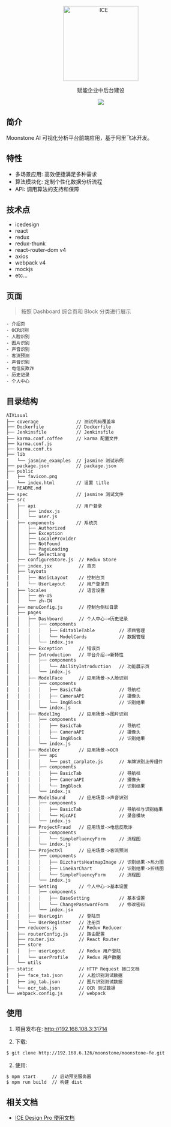 <p align="center">
  <a href="https://alibaba.github.io/ice">
    <img alt="ICE" src="https://gw.alicdn.com/tfs/TB1FEW2nfDH8KJjy1XcXXcpdXXa-487-132.svg" width="200">
  </a>
</p>
<p align="center">赋能企业中后台建设</p>
<p align="center">
  <a href="https://github.com/alibaba/ice/blob/master/LICENSE"><img src="https://img.shields.io/badge/lisense-MIT-brightgreen.svg"></a>
</p>

## 简介

Moonstone AI 可视化分析平台前端应用，基于阿里飞冰开发。

## 特性

- 多场景应用: 高效便捷满足多种需求
- 算法模块化: 定制个性化数据分析流程
- API: 调用算法的支持和保障

## 技术点

- icedesign
- react
- redux
- redux-thunk
- react-router-dom v4
- axios
- webpack v4
- mockjs
- etc...

## 页面

> 按照 Dashboard 综合页和 Block 分类进行展示

```
- 介绍页
- OCR识别
- 人脸识别
- 图片识别
- 声音识别
- 客流预测
- 声音识别
- 电信反欺诈
- 历史记录
- 个人中心
```

## 目录结构

```
AIVisual
├── coverage              // 测试代码覆盖率
├── Dockerfile            // Dockerfile
├── Jenkinsfile           // Jenkinsfile 
├── karma.conf.coffee     // karma 配置文件
├── karma.conf.js
├── karma.conf.ts
├── lib               
│   └── jasmine_examples  // jasmine 测试示例
├── package.json          // package.json
├── public
│   ├── favicon.png
│   └── index.html        // 设置 title
├── README.md
├── spec                  // jasmine 测试文件
├── src
│   ├── api               // 用户登录
│   │   ├── index.js
│   │   └── user.js
│   ├── components        // 系统页
│   │   ├── Authorized
│   │   ├── Exception
│   │   ├── LocaleProvider
│   │   ├── NotFound
│   │   ├── PageLoading
│   │   └── SelectLang
│   ├── configureStore.js  // Redux Store
│   ├── index.jsx          // 首页
│   ├── layouts           
│   │   ├── BasicLayout    // 控制台页
│   │   └── UserLayout     // 用户登录页
│   ├── locales            // 语言设置
│   │   ├── en-US
│   │   └── zh-CN
│   ├── menuConfig.js      // 控制台侧栏目录
│   ├── pages
│   │   ├── Dashboard      // 个人中心->历史记录
│   │   │   ├── components
│   │   │   │   ├── EditableTable         // 项目管理
│   │   │   │   └── ModelCards            // 数据管理
│   │   │   └── index.jsx
│   │   ├── Exception      // 错误页
│   │   ├── Introduction   // 平台介绍->新特性
│   │   │   ├── components
│   │   │   │   └── AbilityIntroduction   // 功能展示页
│   │   │   └── index.js
│   │   ├── ModelFace      // 应用场景->人脸识别
│   │   │   ├── components
│   │   │   │   ├── BasicTab              // 导航栏
│   │   │   │   ├── CameraAPI             // 摄像头
│   │   │   │   └── ImgBlock              // 识别结果
│   │   │   └── index.js
│   │   ├── ModelImg       // 应用场景->图片识别
│   │   │   ├── components
│   │   │   │   ├── BasicTab              // 导航栏
│   │   │   │   ├── CameraAPI             // 摄像头
│   │   │   │   └── ImgBlock              // 识别结果
│   │   │   └── index.js
│   │   ├── ModelOcr       // 应用场景->OCR
│   │   │   ├── api
│   │   │   │   └── post_carplate.js      // 车牌识别上传组件
│   │   │   ├── components
│   │   │   │   ├── BasicTab              // 导航栏
│   │   │   │   ├── CameraAPI             // 摄像头
│   │   │   │   └── ImgBlock              // 识别结果
│   │   │   └── index.js
│   │   ├── ModelSound     // 应用场景->声音识别
│   │   │   ├── components
│   │   │   │   ├── BasicTab              // 导航栏与识别结果
│   │   │   │   └── MicAPI                // 录音模块
│   │   │   └── index.js
│   │   ├── ProjectFraud   // 应用场景->电信反欺诈
│   │   │   ├── components
│   │   │   │   └── SimpleFluencyForm     // 流程图
│   │   │   └── index.js
│   │   ├── ProjectKl      // 应用场景->客流预测
│   │   │   ├── components
│   │   │   │   ├── BizchartsHeatmapImage // 识别结果->热力图
│   │   │   │   ├── LineBarChart          // 识别结果->折线图
│   │   │   │   └── SimpleFluencyForm     // 流程图
│   │   │   └── index.js
│   │   ├── Setting        // 个人中心->基本设置
│   │   │   ├── components
│   │   │   │   ├── BaseSetting           // 基本设置
│   │   │   │   └── ChangePasswordForm    // 修改密码
│   │   │   └── index.jsx
│   │   ├── UserLogin      // 登陆页
│   │   └── UserRegister   // 注册页
│   ├── reducers.js        // Redux Reducer
│   ├── routerConfig.js    // 路由配置
│   ├── router.jsx         // React Router
│   ├── store
│   │   ├── userLogout     // Redux 用户登陆
│   │   └── userProfile    // Redux 用户数据
│   └── utils
├── static                 // HTTP Request 接口文档
│   ├── face_tab.json      // 人脸识别测试数据
│   ├── img_tab.json       // 图片识别测试数据
│   └── ocr_tab.json       // OCR 测试数据
└── webpack.config.js      // webpack

```

## 使用

1. 项目发布在: http://192.168.108.3:31714

2. 下载:

```bash
$ git clone http://192.168.6.126/moonstone/moonstone-fe.git
```

2. 使用:

```bash
$ npm start      // 启动预览服务器
$ npm run build  // 构建 dist
```

## 相关文档

- [ICE Design Pro 使用文档](https://github.com/alibaba/ice/wiki#ice-design-pro-%E4%BD%BF%E7%94%A8%E6%96%87%E6%A1%A3)
